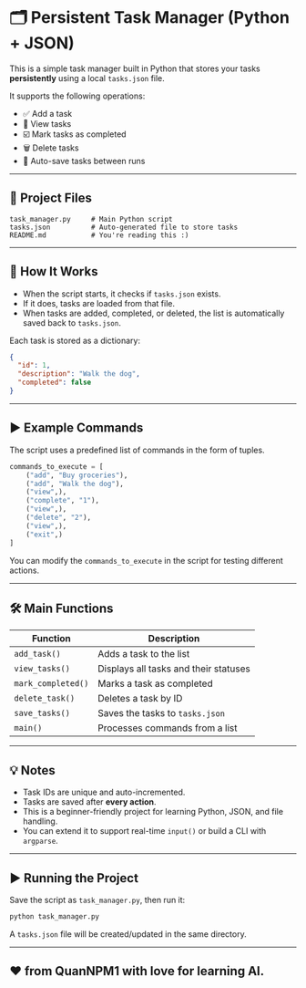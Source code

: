 # 🗂️ Persistent Task Manager (Python + JSON)

This is a simple task manager built in Python that stores your tasks **persistently** using a local `tasks.json` file.

It supports the following operations:
- ✅ Add a task
- 👀 View tasks
- ☑️ Mark tasks as completed
- 🗑️ Delete tasks
- 💾 Auto-save tasks between runs

---

## 📂 Project Files

```
task_manager.py     # Main Python script
tasks.json          # Auto-generated file to store tasks
README.md           # You're reading this :)
```

---

## 🚀 How It Works

- When the script starts, it checks if `tasks.json` exists.
- If it does, tasks are loaded from that file.
- When tasks are added, completed, or deleted, the list is automatically saved back to `tasks.json`.

Each task is stored as a dictionary:
```json
{
  "id": 1,
  "description": "Walk the dog",
  "completed": false
}
```

---

## ▶️ Example Commands

The script uses a predefined list of commands in the form of tuples.

```python
commands_to_execute = [
    ("add", "Buy groceries"),
    ("add", "Walk the dog"),
    ("view",),
    ("complete", "1"),
    ("view",),
    ("delete", "2"),
    ("view",),
    ("exit",)
]
```

You can modify the `commands_to_execute` in the script for testing different actions.

---

## 🛠 Main Functions

| Function             | Description                                    |
|----------------------|------------------------------------------------|
| `add_task()`         | Adds a task to the list                        |
| `view_tasks()`       | Displays all tasks and their statuses          |
| `mark_completed()`   | Marks a task as completed                      |
| `delete_task()`      | Deletes a task by ID                           |
| `save_tasks()`       | Saves the tasks to `tasks.json`                |
| `main()`             | Processes commands from a list                 |

---

## 💡 Notes

- Task IDs are unique and auto-incremented.
- Tasks are saved after **every action**.
- This is a beginner-friendly project for learning Python, JSON, and file handling.
- You can extend it to support real-time `input()` or build a CLI with `argparse`.

---

## ▶️ Running the Project

Save the script as `task_manager.py`, then run it:

```bash
python task_manager.py
```

A `tasks.json` file will be created/updated in the same directory.

---

## ❤️ from QuanNPM1 with love for learning AI.